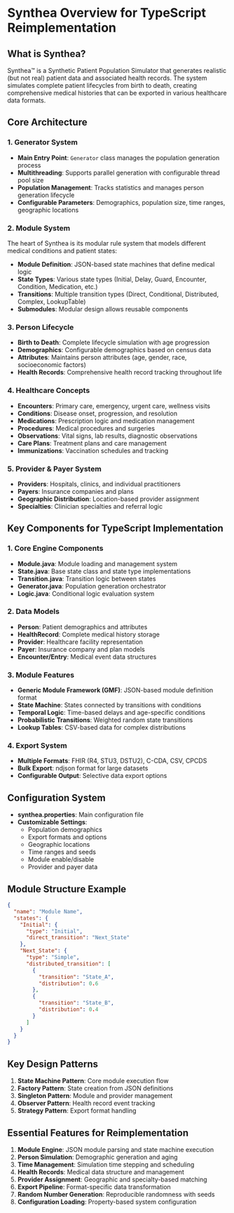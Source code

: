 # Synthea Overview for TypeScript Reimplementation

## What is Synthea?

Synthea™ is a Synthetic Patient Population Simulator that generates realistic (but not real) patient data and associated health records. The system simulates complete patient lifecycles from birth to death, creating comprehensive medical histories that can be exported in various healthcare data formats.

## Core Architecture

### 1. Generator System
- **Main Entry Point**: `Generator` class manages the population generation process
- **Multithreading**: Supports parallel generation with configurable thread pool size
- **Population Management**: Tracks statistics and manages person generation lifecycle
- **Configurable Parameters**: Demographics, population size, time ranges, geographic locations

### 2. Module System
The heart of Synthea is its modular rule system that models different medical conditions and patient states:

- **Module Definition**: JSON-based state machines that define medical logic
- **State Types**: Various state types (Initial, Delay, Guard, Encounter, Condition, Medication, etc.)
- **Transitions**: Multiple transition types (Direct, Conditional, Distributed, Complex, LookupTable)
- **Submodules**: Modular design allows reusable components

### 3. Person Lifecycle
- **Birth to Death**: Complete lifecycle simulation with age progression
- **Demographics**: Configurable demographics based on census data
- **Attributes**: Maintains person attributes (age, gender, race, socioeconomic factors)
- **Health Records**: Comprehensive health record tracking throughout life

### 4. Healthcare Concepts
- **Encounters**: Primary care, emergency, urgent care, wellness visits
- **Conditions**: Disease onset, progression, and resolution
- **Medications**: Prescription logic and medication management
- **Procedures**: Medical procedures and surgeries
- **Observations**: Vital signs, lab results, diagnostic observations
- **Care Plans**: Treatment plans and care management
- **Immunizations**: Vaccination schedules and tracking

### 5. Provider & Payer System
- **Providers**: Hospitals, clinics, and individual practitioners
- **Payers**: Insurance companies and plans
- **Geographic Distribution**: Location-based provider assignment
- **Specialties**: Clinician specialties and referral logic

## Key Components for TypeScript Implementation

### 1. Core Engine Components
- **Module.java**: Module loading and management system
- **State.java**: Base state class and state type implementations
- **Transition.java**: Transition logic between states
- **Generator.java**: Population generation orchestrator
- **Logic.java**: Conditional logic evaluation system

### 2. Data Models
- **Person**: Patient demographics and attributes
- **HealthRecord**: Complete medical history storage
- **Provider**: Healthcare facility representation
- **Payer**: Insurance company and plan models
- **Encounter/Entry**: Medical event data structures

### 3. Module Features
- **Generic Module Framework (GMF)**: JSON-based module definition format
- **State Machine**: States connected by transitions with conditions
- **Temporal Logic**: Time-based delays and age-specific conditions
- **Probabilistic Transitions**: Weighted random state transitions
- **Lookup Tables**: CSV-based data for complex distributions

### 4. Export System
- **Multiple Formats**: FHIR (R4, STU3, DSTU2), C-CDA, CSV, CPCDS
- **Bulk Export**: ndjson format for large datasets
- **Configurable Output**: Selective data export options

## Configuration System
- **synthea.properties**: Main configuration file
- **Customizable Settings**:
  - Population demographics
  - Export formats and options
  - Geographic locations
  - Time ranges and seeds
  - Module enable/disable
  - Provider and payer data

## Module Structure Example
```json
{
  "name": "Module Name",
  "states": {
    "Initial": {
      "type": "Initial",
      "direct_transition": "Next_State"
    },
    "Next_State": {
      "type": "Simple",
      "distributed_transition": [
        {
          "transition": "State_A",
          "distribution": 0.6
        },
        {
          "transition": "State_B", 
          "distribution": 0.4
        }
      ]
    }
  }
}
```

## Key Design Patterns
1. **State Machine Pattern**: Core module execution flow
2. **Factory Pattern**: State creation from JSON definitions
3. **Singleton Pattern**: Module and provider management
4. **Observer Pattern**: Health record event tracking
5. **Strategy Pattern**: Export format handling

## Essential Features for Reimplementation
1. **Module Engine**: JSON module parsing and state machine execution
2. **Person Simulation**: Demographic generation and aging
3. **Time Management**: Simulation time stepping and scheduling
4. **Health Records**: Medical data structure and management
5. **Provider Assignment**: Geographic and specialty-based matching
6. **Export Pipeline**: Format-specific data transformation
7. **Random Number Generation**: Reproducible randomness with seeds
8. **Configuration Loading**: Property-based system configuration